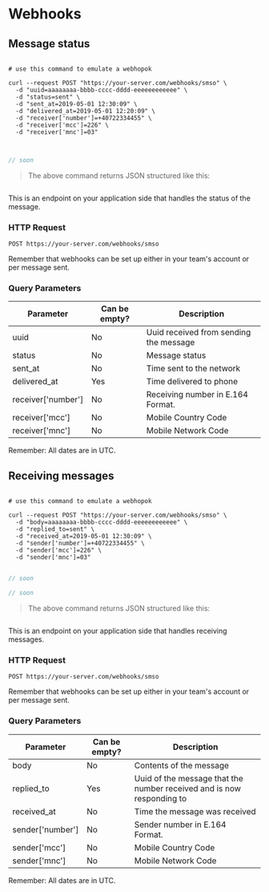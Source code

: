 # Webhooks

## Message status

```shell

# use this command to emulate a webhopok

curl --request POST "https://your-server.com/webhooks/smso" \
  -d "uuid=aaaaaaaa-bbbb-cccc-dddd-eeeeeeeeeeee" \
  -d "status=sent" \
  -d "sent_at=2019-05-01 12:30:09" \
  -d "delivered_at=2019-05-01 12:20:09" \
  -d "receiver['number']=+40722334455" \
  -d "receiver['mcc']=226" \
  -d "receiver['mnc']=03"
  
```

```php

```

```javascript
// soon 
```

> The above command returns JSON structured like this:

```json

```

This is an endpoint on your application side that handles the status of the message.

### HTTP Request

`POST https://your-server.com/webhooks/smso`

<aside class="notice">
Remember that webhooks can be set up either in your team's account or per message sent.
</aside>  
 

### Query Parameters


Parameter           | Can be empty? | Description
---------           | ------- | -----------
uuid                | No | Uuid received from sending the message
status              | No | Message status
sent_at             | No | Time sent to the network
delivered_at        | Yes| Time delivered to phone
receiver['number']  | No | Receiving number in E.164 Format.	
receiver['mcc']     | No | Mobile Country Code
receiver['mnc']     | No | Mobile Network Code

<aside class="success">
Remember: All dates are in UTC. 
</aside>


## Receiving messages

```shell

# use this command to emulate a webhopok

curl --request POST "https://your-server.com/webhooks/smso" \
  -d "body=aaaaaaaa-bbbb-cccc-dddd-eeeeeeeeeeee" \
  -d "replied_to=sent" \
  -d "received_at=2019-05-01 12:30:09" \
  -d "sender['number']=+40722334455" \
  -d "sender['mcc']=226" \
  -d "sender['mnc']=03"
  
```

```php
// soon 

```

```javascript
// soon 
```

> The above command returns JSON structured like this:

```json

```

This is an endpoint on your application side that handles receiving messages.

### HTTP Request

`POST https://your-server.com/webhooks/smso`

<aside class="notice">
Remember that webhooks can be set up either in your team's account or per message sent.
</aside>  
 

### Query Parameters


Parameter           | Can be empty? | Description
---------           | ------- | -----------
body                | No | Contents of the message
replied_to          | Yes | Uuid of the message that the number received and is now responding to
received_at         | No | Time the message was received
sender['number']    | No | Sender number in E.164 Format.	
sender['mcc']       | No | Mobile Country Code
sender['mnc']       | No | Mobile Network Code

<aside class="success">
Remember: All dates are in UTC. 
</aside>
  

